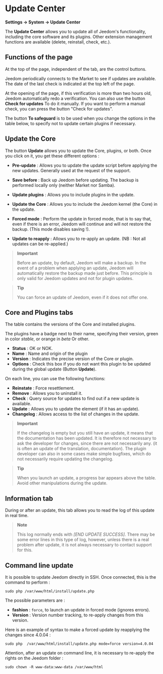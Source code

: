 # Update Center
**Settings → System → Update Center**


The **Update Center** allows you to update all of Jeedom&#39;s functionality, including the core software and its plugins.
Other extension management functions are available (delete, reinstall, check, etc.).


## Functions of the page

At the top of the page, independent of the tab, are the control buttons.

Jeedom periodically connects to the Market to see if updates are available. The date of the last check is indicated at the top left of the page.

At the opening of the page, if this verification is more than two hours old, Jeedom automatically redo a verification.
You can also use the button **Check for updates** To do it manually.
If you want to perform a manual check, you can press the button "Check for updates".

The button **To safeguard** is to be used when you change the options in the table below, to specify not to update certain plugins if necessary.

## Update the Core

The button **Update** allows you to update the Core, plugins, or both.
Once you click on it, you get these different options :
- **Pre-update** : Allows you to update the update script before applying the new updates. Generally used at the request of the support.
- **Save before** : Back up Jeedom before updating. The backup is performed locally only (neither Market nor Samba).
- **Update plugins** : Allows you to include plugins in the update.
- **Update the Core** : Allows you to include the Jeedom kernel (the Core) in the update.

- **Forced mode** : Perform the update in forced mode, that is to say that, even if there is an error, Jeedom will continue and will not restore the backup. (This mode disables saving !).
- **Update to reapply** : Allows you to re-apply an update. (NB : Not all updates can be re-applied.)

> **Important**
>
> Before an update, by default, Jeedom will make a backup. In the event of a problem when applying an update, Jeedom will automatically restore the backup made just before. This principle is only valid for Jeedom updates and not for plugin updates.

> **Tip**
>
> You can force an update of Jeedom, even if it does not offer one.

## Core and Plugins tabs

The table contains the versions of the Core and installed plugins.

The plugins have a badge next to their name, specifying their version, green in color *stable*, or orange in *beta* Or other.

- **Status** : OK or NOK.
- **Name** : Name and origin of the plugin
- **Version** : Indicates the precise version of the Core or plugin.
- **Options** : Check this box if you do not want this plugin to be updated during the global update (Button **Update**).

On each line, you can use the following functions:

- **Reinstate** : Force resettlement.
- **Remove** : Allows you to uninstall it.
- **Check** : Query source for updates to find out if a new update is available.
- **Update** : Allows you to update the element (if it has an update).
- **Changelog** : Allows access to the list of changes in the update.

> **Important**
>
> If the changelog is empty but you still have an update, it means that the documentation has been updated. It is therefore not necessary to ask the developer for changes, since there are not necessarily any. (it is often an update of the translation, documentation).
> The plugin developer can also in some cases make simple bugfixes, which do not necessarily require updating the changelog.

> **Tip**
>
> When you launch an update, a progress bar appears above the table. Avoid other manipulations during the update.

## Information tab

During or after an update, this tab allows you to read the log of this update in real time.

> **Note**
>
> This log normally ends with *[END UPDATE SUCCESS]*. There may be some error lines in this type of log, however, unless there is a real problem after update, it is not always necessary to contact support for this.

## Command line update

It is possible to update Jeedom directly in SSH.
Once connected, this is the command to perform :

``````sudo php /var/www/html/install/update.php``````

The possible parameters are :

- **fashion** : `force`, to launch an update in forced mode (ignores errors).
- **Version** : Version number tracking, to re-apply changes from this version.

Here is an example of syntax to make a forced update by reapplying the changes since 4.0.04 :

``````sudo php  /var/www/html/install/update.php mode=force version=4.0.04``````

Attention, after an update on command line, it is necessary to re-apply the rights on the Jeedom folder :

``````sudo chown -R www-data:www-data /var/www/html``````
